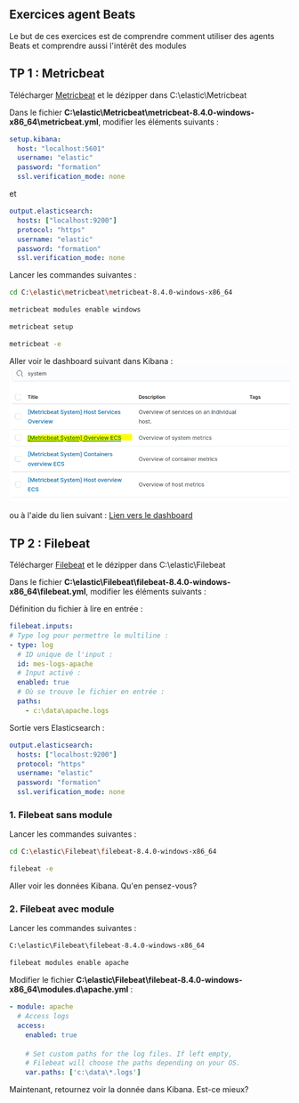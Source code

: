 
## Exercices agent Beats
Le but de ces exercices est de comprendre comment utiliser des agents Beats et comprendre aussi l'intérêt des modules

## TP 1 : Metricbeat
Télécharger [Metricbeat](https://artifacts.elastic.co/downloads/beats/metricbeat/metricbeat-8.4.0-windows-x86_64.zip) et le dézipper dans C:\elastic\Metricbeat

Dans le fichier **C:\elastic\Metricbeat\metricbeat-8.4.0-windows-x86_64\metricbeat.yml**, modifier les éléments suivants :
``` yml
setup.kibana:
  host: "localhost:5601"
  username: "elastic"
  password: "formation"
  ssl.verification_mode: none
```
et
``` yml
output.elasticsearch:
  hosts: ["localhost:9200"]
  protocol: "https"
  username: "elastic"
  password: "formation"
  ssl.verification_mode: none
```

Lancer les commandes suivantes :
``` sh
cd C:\elastic\metricbeat\metricbeat-8.4.0-windows-x86_64
```
``` sh
metricbeat modules enable windows
```
``` sh
metricbeat setup
```
``` sh
metricbeat -e
```
Aller voir le dashboard suivant dans Kibana :
![](
https://raw.githubusercontent.com/vincent2mots/elk/main/Beats/images/overview_ecs.PNG)

ou à l'aide du lien suivant :
[Lien vers le dashboard](http://localhost:5601/app/dashboards#/view/Metricbeat-system-overview-ecs?_g=())

## TP 2 : Filebeat
Télécharger [Filebeat](https://artifacts.elastic.co/downloads/beats/filebeat/filebeat-8.4.0-windows-x86_64.zip) et le dézipper dans C:\elastic\Filebeat

Dans le fichier **C:\elastic\Filebeat\filebeat-8.4.0-windows-x86_64\filebeat.yml**, modifier les éléments suivants :

Définition du fichier à lire en entrée : 
``` yml
filebeat.inputs:
# Type log pour permettre le multiline :
- type: log
  # ID unique de l'input :
  id: mes-logs-apache
  # Input activé :
  enabled: true
  # Où se trouve le fichier en entrée :
  paths:
    - c:\data\apache.logs
```

Sortie vers Elasticsearch : 
``` yml
output.elasticsearch:
  hosts: ["localhost:9200"]
  protocol: "https"
  username: "elastic"
  password: "formation"
  ssl.verification_mode: none
```

### 1. Filebeat sans module
Lancer les commandes suivantes :
``` sh
cd C:\elastic\Filebeat\filebeat-8.4.0-windows-x86_64
```
``` sh
filebeat -e
```

Aller voir les données Kibana. Qu'en pensez-vous?

### 2. Filebeat avec module
Lancer les commandes suivantes :
``` sh
C:\elastic\Filebeat\filebeat-8.4.0-windows-x86_64
```
``` sh
filebeat modules enable apache
```

Modifier le fichier **C:\elastic\Filebeat\filebeat-8.4.0-windows-x86_64\modules.d\apache.yml** :

``` yml
- module: apache
  # Access logs
  access:
    enabled: true

    # Set custom paths for the log files. If left empty,
    # Filebeat will choose the paths depending on your OS.
    var.paths: ['c:\data\*.logs']
```

Maintenant, retournez voir la donnée dans Kibana. Est-ce mieux?
